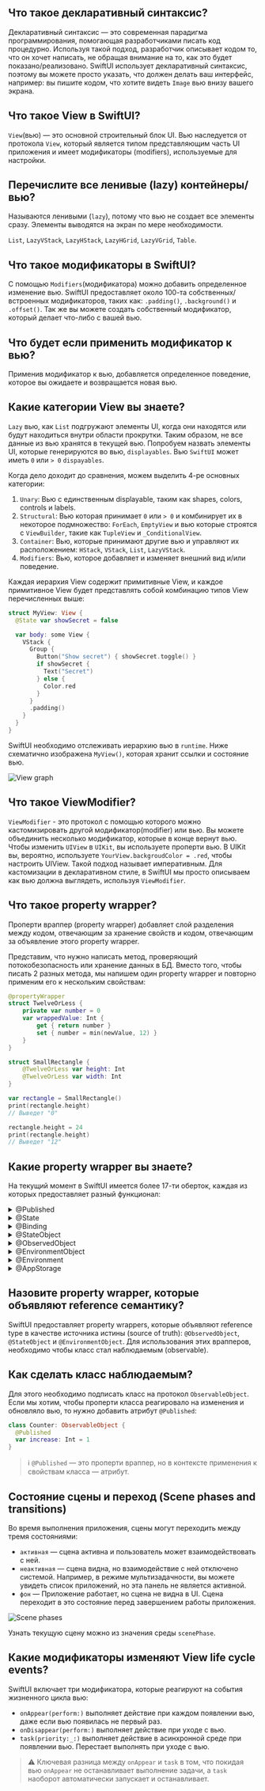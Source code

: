 ## Что такое декларативный синтаксис?

Декларативный синтаксис — это современная парадигма программирования, помогающая разработчиками писать код процедурно.
Используя такой подход, разработчик описывает кодом то, что он хочет написать, не обращая внимание на то, как это будет показано/реализовано.
SwiftUI использует декларативный синтаксис, поэтому вы можете просто указать, что должен делать ваш интерфейс, например:
вы пишите кодом, что хотите видеть `Image` вью внизу вашего экрана.

## Что такое View в SwiftUI?

`View`(вью) — это основной строительный блок UI. Вью наследуется от протокола `View`, который является типом представляющим часть UI приложения и имеет модификаторы (modifiers), используемые для настройки.

## Перечислите все ленивые (lazy) контейнеры/вью?

Называются ленивыми (`lazy`), потому что вью не создает все элементы сразу. Элементы выводятся на экран по мере необходимости.

`List`, `LazyVStack`, `LazyHStack`, `LazyHGrid`, `LazyVGrid`, `Table`.

## Что такое модификаторы в SwiftUI?

С помощью `Modifiers`(модификатора) можно добавить определенное изменение вью. SwiftUI предоставляет около 100-та собственных/встроенных модификаторов, таких как: `.padding()`, `.background()` и `.offset()`.
Так же вы можете создать собственный модификатор, который делает что-либо с вашей вью.

## Что будет если применить модификатор к вью? 

Применив модификатор к вью, добавляется определенное поведение, которое вы ожидаете и возвращается новая вью.

## Какие категории View вы знаете?

`Lazy` вью, как `List` подгружают элементы UI, когда они находятся или будут находиться внутри области прокрутки.
Таким образом, не все данные из вью хранятся в текущей вью. Попробуем назвать элементы UI, которые генерируются во вью, `displayables`. Вью `SwiftUI` может иметь `0` или `> 0` `dispayables`.

Когда дело доходит до сравнения, можем выделить 4-ре основных категории:

1. `Unary`: Вью с единственным displayable, таким как shapes, colors, controls и labels.
2. `Structural`: Вью которая принимает `0` или `> 0` и комбинирует их в некоторое подмножество: `ForEach`, `EmptyView` и вью которые строятся с `ViewBuilder`, такие как `TupleView` и `_ConditionalView`.
3. `Container`: Вью, которые принимают другие вью и управляют их расположением: `HStack`, `VStack`, `List`, `LazyVStack`.
4. `Modifiers`: Вью, которое добавляет и изменяет внешний вид и/или поведение.

<!-- Examples: the views that modifiers such as .border, .padding, .frame generate, which are of type ModifiedContent.
You can find the types of the structural views that view builders create in the documentation. (As a recap: Multiple statements are combined into a TupleView. if-statements without else create an optional views, which are views themselves. if-statements with else become _ConditionalViews.) -->

<!-- Container views take the displayables of the view they wrap and put them on screen. I will call a displayable that is rendered a graphic. HStack and VStack always make graphics for all the displayables in a view and lay them out. Other containers, such as List are lazy and do not immediately turn all displayables into graphics. Container views present themselves as views with a single displayable again to views higher up in the hierarchy. -->

<!-- Modifiers applied to views create ModifiedContent views. Modifiers apply an effect to all the displayables of another view individually. A .border modifier used on a TupleView will put a border graphic on top of all the displayables of the TupleView. This means modifiers can have displayables that are put on screen multiple times, so a single displayable is turned into multiple graphics. -->

Каждая иерархия View содержит примитивные View, и каждое примитивное View будет представлять собой комбинацию типов View перечисленных выше:

```swift
struct MyView: View {
  @State var showSecret = false

  var body: some View {
    VStack {
      Group {
        Button("Show secret") { showSecret.toggle() }
        if showSecret {
          Text("Secret")
        } else {
          Color.red
        }
      }
      .padding()
    }
  }
}
```

SwiftUI необходимо отслеживать иерархию вью в `runtime`. Ниже схематично изображена `MyView()`, которая хранит ссылки и состояние вью.

![View graph](https://rensbr.eu/blog/swiftui-diffing/view_graph.svg)

## Что такое ViewModifier?

`ViewModifier` - это протокол с помощью которого можно кастомизировать другой модификатор(modifier) или вью.
Вы можете объединить несколько модификатор, которые в конце вернут вью. Чтобы изменить `UIView` в `UIKit`, вы используете проперти вью. В UIKit вы, вероятно, используете `YourView.backgroudColor = .red`, чтобы настроить UIView. Такой подход называет императивным. Для кастомизации в декларативном стиле, в SwiftUI мы просто описываем как вью должна выглядеть, используя `ViewModifier`.

## Что такое property wrapper?

Проперти враппер (property wrapper) добавляет слой разделения между кодом, отвечающим за хранение свойств и кодом, отвечающим за объявление этого property wrapper.

Представим, что нужно написать метод, проверяющий потокобезопасность или хранение данных в БД.
Вместо того, чтобы писать 2 разных метода, мы напишем один property wrapper и повторно применим его к нескольким свойствам:

```swift
@propertyWrapper
struct TwelveOrLess {
    private var number = 0
    var wrappedValue: Int {
        get { return number }
        set { number = min(newValue, 12) }
    }
}

struct SmallRectangle {
    @TwelveOrLess var height: Int
    @TwelveOrLess var width: Int
}

var rectangle = SmallRectangle()
print(rectangle.height)
// Выведет "0"

rectangle.height = 24
print(rectangle.height)
// Выведет "12"
```

## Какие property wrapper вы знаете?

На текущий момент в SwiftUI имеется более 17-ти оберток, каждая из которых предоставляет разный функционал:

<details> 
  <summary>@Published</summary>

   `@Published` применяется к проперти внутри `ObservableObject` и при изменении значения сообщает SwiftUI о перерисовки любой вью, которая использует эту проперти.
</details>

<details> 
  <summary>@State</summary>

   `@State` property wrapper используется внутри `View` объекта и позволяет вашей вью реагировать на любые изменения. Данная обертка не принимает данные с других объектов. В качестве лучшей практики вы должны пометить свои проперти @State как `private`. Никакие внешние источники не должны изменять ваш @State проперти. В большинстве случаев используется для простых типов данных как `Int`, `String`, `Bool` и т.д.
</details>

<details> 
  <summary>@Binding</summary>

   `@Binding` property wrapper используется для передачи значений в дочернюю(child) вью. Вью принимающая биндинг может читать проперти, реагировать на изменения от родительской вью и имеет доступ на запись проперти.
</details> 

<details> 
  <summary>@StateObject</summary>

   `@StateObject` схож со `@State`, но использует более сложные типы данных и применяется к `ObservableObject`. `ObservableObject` принимает reference type (class) и информирует SwiftUI когда в одном из `@Published` проперти произошли изменения.

   > ⚠️ Вы должны использовать `@StateObject` только один раз для каждого объекта.
</details> 

<details> 
  <summary>@ObservedObject</summary>

   `@ObservedObject` схож со `@StateObject`, за исключением того, что в нем не упоминается создание или хранение инстанса. `ObservedObject` используется для отслеживания изменений уже созданного объекта c использованием `@StateObject`.

   > ⚠️ До создания `StateObject` использовали `ObservedObject` для сохранения и хранения объектов, но это было не безопасно. Иногда `ObservedObject` мог случайно освободить объект, который он хранил. Поэтому была создана проперти враппер `StateObject`.
</details> 

<details> 
  <summary>@EnvironmentObject</summary>

  Временами нужно получить доступ к объекту из разных вьюх в приложении или во всех дочерних вьюхах.
  Достичь такого можно с помощью `@EnvironmentObject`. Проперти к которому применили `EnvironmentObject` должны наследоваться от `ObservableObject` протокола.
  Применяем модификатор `.environmentObject()` и объект доступен во всех вью, к которой применили модификатор.

  `@EnvironmentObject` похож на `@ObservedObject`. Основное различие в том, что `@EnvironmentObject` доступен в большем диапазоне, во множестве вложенных вью.
</details>

<details> 
  <summary>@Environment</summary>

  Если вы знакомы с переменными окружения `env` в Linux, то вы сразу поймете о чем идет речь.
  `@Environment` считывает значения окружения ОС и перерисовывает вью если значение изменяется. Чтобы применить `@Environment` проперти к вью используйте `.environment` модификатор.

  Список всех значений [доступен в документации][environmentValues].
</details>

<details> 
  <summary>@AppStorage</summary>

  `@AppStorage` является оберткой над `UserDefaults`. Используйте обертку для хранения маленьких, простых значений. 
  
  > ⚠️ Не следует хранить `CVV` код от кредитной карты.
</details>

[environmentValues]: https://developer.apple.com/documentation/swiftui/environmentvalues


## Назовите property wrapper, которые объявляют reference семантику?

SwiftUI предоставляет property wrappers, которые объявляют reference type в качестве источника истины (source of truth): `@ObservedObject`, `@StateObject` и `@EnvironmentObject`.
Для использования этих врапперов, необходимо чтобы класс стал наблюдаемым (observable).

## Как сделать класс наблюдаемым?

Для этого необходимо подписать класс на протокол `ObservableObject`. 
Если мы хотим, чтобы проперти класса реагировало на изменения и обновляло вью, то нужно добавить атрибут `@Published`:

```swift
class Counter: ObservableObject {
  @Published
  var increase: Int = 1
}
```

> ℹ️ `@Published` — это проперти враппер, но в контексте применения к свойствам класса — атрибут.


## Состояние сцены и переход (Scene phases and transitions)

Во время выполнения приложения, сцены могут переходить между тремя состояниями:

- `активная` — сцена активна и пользователь может взаимодействовать с ней.
- `неактивная` — сцена видна, но взаимодействие с ней отключено системой. Например, в режиме мультизадачности, вы можете увидеть список приложений, но эта панель не является активной.
- `фон` — Приложение работает, но сцена не видна в UI. Сцена переходит в это состояние перед завершением работы приложения.

![Scene phases](https://docs-assets.developer.apple.com/published/1ab03c14da0d40b5cb696ef741df917a/SUI_067-010-040~dark.png)

Узнать текущую сцену можно из значения среды `scenePhase`.

## Какие модификаторы изменяют View life cycle events?

SwiftUI включает три модификатора, которые реагируют на события жизненного цикла вью:

- `onAppear(perform:)` выполняет действие при каждом появлении вью, даже если вью появилась не первый раз.
- `onDisappear(perform:)` выполняет действие при уходе с вью.
- `task(priority:_:)` выполняет действие в асинхронной среде при появлении вью. Перестает выполнять при уходе с вью.

> ⚠️ Ключевая разница между `onAppear` и `task` в том, что покидая вью `onAppear` не останавливает выполнение задачи, а `task` наоборот автоматически запускает и останавливает.
